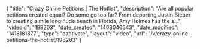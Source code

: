 {
    "title": "Crazy Online Petitions | The Hotlist",
    "description": "Are all popular petitions created equal? Do some go too far? From deporting Justin Bieber to creating a mile long nude beach in Florida, Amy Holmes has the s...",
    "videoid": "198203",
    "date_created": "1408046543",
    "date_modified": "1418181877",
    "type": "captivate",
    "layout": "video",
    "url": "\/v\/crazy-online-petitions-the-hotlist\/198203"
}